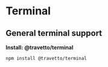 <!-- This file was generated by @travetto/doc and should not be modified directly -->
<!-- Please modify https://github.com/travetto/travetto/tree/main/module/terminal/DOC.ts and execute "npx trv doc" to rebuild -->
# Terminal
## General terminal support

**Install: @travetto/terminal**
```bash
npm install @travetto/terminal
```
